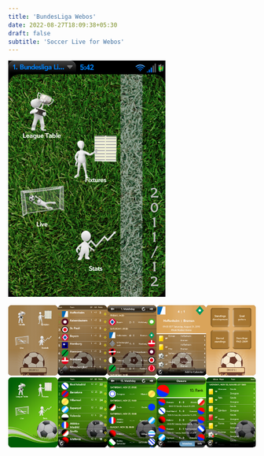 ```yaml
---
title: 'BundesLiga Webos'
date: 2022-08-27T18:09:38+05:30
draft: false
subtitle: 'Soccer Live for Webos'
---
```




![](images/screenshot_bundesliga1.png)

![](images/screenshots_bundesliga2010.png)
![](images/screenshots_laliga2010.png)
